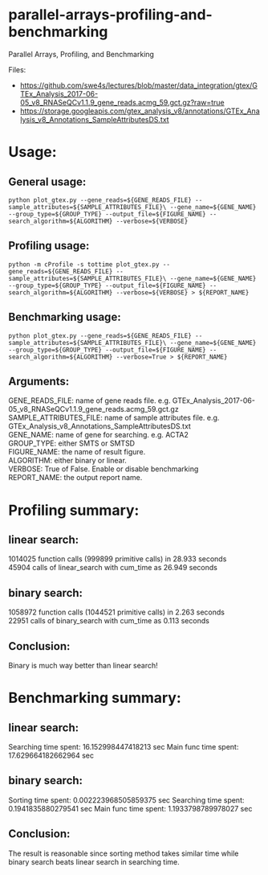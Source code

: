 # parallel-arrays-profiling-and-benchmarking
Parallel Arrays, Profiling, and Benchmarking

Files:
- https://github.com/swe4s/lectures/blob/master/data_integration/gtex/GTEx_Analysis_2017-06-05_v8_RNASeQCv1.1.9_gene_reads.acmg_59.gct.gz?raw=true
- https://storage.googleapis.com/gtex_analysis_v8/annotations/GTEx_Analysis_v8_Annotations_SampleAttributesDS.txt

# Usage:

## General usage:
``
python plot_gtex.py --gene_reads=${GENE_READS_FILE} --sample_attributes=${SAMPLE_ATTRIBUTES_FILE}\
--gene_name=${GENE_NAME} --group_type=${GROUP_TYPE} --output_file=${FIGURE_NAME} --search_algorithm=${ALGORITHM} --verbose=${VERBOSE}
``

## Profiling usage:
``
python -m cProfile -s tottime plot_gtex.py --gene_reads=${GENE_READS_FILE} --sample_attributes=${SAMPLE_ATTRIBUTES_FILE}\
--gene_name=${GENE_NAME} --group_type=${GROUP_TYPE} --output_file=${FIGURE_NAME} --search_algorithm=${ALGORITHM} --verbose=${VERBOSE} > ${REPORT_NAME}
``

## Benchmarking usage:
``
python plot_gtex.py --gene_reads=${GENE_READS_FILE} --sample_attributes=${SAMPLE_ATTRIBUTES_FILE}\
--gene_name=${GENE_NAME} --group_type=${GROUP_TYPE} --output_file=${FIGURE_NAME} --search_algorithm=${ALGORITHM} --verbose=True > ${REPORT_NAME}
``

## Arguments:
GENE_READS_FILE: name of gene reads file. e.g. GTEx_Analysis_2017-06-05_v8_RNASeQCv1.1.9_gene_reads.acmg_59.gct.gz\
SAMPLE_ATTRIBUTES_FILE: name of sample attributes file. e.g. GTEx_Analysis_v8_Annotations_SampleAttributesDS.txt\
GENE_NAME: name of gene for searching. e.g. ACTA2\
GROUP_TYPE: either SMTS or SMTSD\
FIGURE_NAME: the name of result figure.\
ALGORITHM: either binary or linear.\
VERBOSE: True of False. Enable or disable benchmarking\
REPORT_NAME: the output report name.

# Profiling summary:

## linear search:
1014025 function calls (999899 primitive calls) in 28.933 seconds\
45904 calls of linear_search with cum_time as 26.949 seconds
## binary search:
1058972 function calls (1044521 primitive calls) in 2.263 seconds\
22951 calls of binary_search with cum_time as 0.113 seconds

## Conclusion:
Binary is much way better than linear search!

# Benchmarking summary:

## linear search:
Searching time spent: 16.152998447418213 sec
Main func time spent: 17.629664182662964 sec


## binary search:
Sorting time spent: 0.002223968505859375 sec
Searching time spent: 0.1941835880279541 sec
Main func time spent: 1.1933798789978027 sec

## Conclusion:
The result is reasonable since sorting method takes similar time while binary search beats linear search in searching time.




